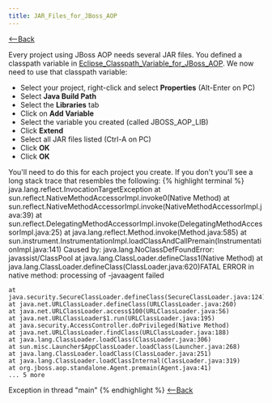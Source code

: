 ```yaml
---
title: JAR_Files_for_JBoss_AOP
---
```

[<--Back](Environment_Configuration_for_JBOSS_AOP)

Every project using JBoss AOP needs several JAR files. You defined a classpath variable in [Eclipse_Classpath_Variable_for_JBoss_AOP](Eclipse_Classpath_Variable_for_JBoss_AOP). We now need to use that classpath variable:

* Select your project, right-click and select **Properties** (Alt-Enter on PC)
* Select **Java Build Path**
* Select the **Libraries** tab
* Click on **Add Variable**
* Select the variable you created (called JBOSS_AOP_LIB)
* Click **Extend**
* Select all JAR files listed (Ctrl-A on PC)
* Click **OK**
* Click **OK**

You'll need to do this for each project you create. If you don't you'll see a long stack trace that resembles the following:
{% highlight terminal %}
java.lang.reflect.InvocationTargetException
	at sun.reflect.NativeMethodAccessorImpl.invoke0(Native Method)
	at sun.reflect.NativeMethodAccessorImpl.invoke(NativeMethodAccessorImpl.java:39)
	at sun.reflect.DelegatingMethodAccessorImpl.invoke(DelegatingMethodAccessorImpl.java:25)
	at java.lang.reflect.Method.invoke(Method.java:585)
	at sun.instrument.InstrumentationImpl.loadClassAndCallPremain(InstrumentationImpl.java:141)
Caused by: java.lang.NoClassDefFoundError: javassist/ClassPool
	at java.lang.ClassLoader.defineClass1(Native Method)
	at java.lang.ClassLoader.defineClass(ClassLoader.java:620)FATAL ERROR in native method: processing of -javaagent failed

	at java.security.SecureClassLoader.defineClass(SecureClassLoader.java:124)
	at java.net.URLClassLoader.defineClass(URLClassLoader.java:260)
	at java.net.URLClassLoader.access$100(URLClassLoader.java:56)
	at java.net.URLClassLoader$1.run(URLClassLoader.java:195)
	at java.security.AccessController.doPrivileged(Native Method)
	at java.net.URLClassLoader.findClass(URLClassLoader.java:188)
	at java.lang.ClassLoader.loadClass(ClassLoader.java:306)
	at sun.misc.Launcher$AppClassLoader.loadClass(Launcher.java:268)
	at java.lang.ClassLoader.loadClass(ClassLoader.java:251)
	at java.lang.ClassLoader.loadClassInternal(ClassLoader.java:319)
	at org.jboss.aop.standalone.Agent.premain(Agent.java:41)
	... 5 more
Exception in thread "main" 
{% endhighlight %}
[<--Back](Environment_Configuration_for_JBOSS_AOP)
